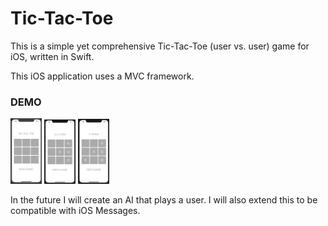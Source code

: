 # Tic-Tac-Toe
This is a simple yet comprehensive Tic-Tac-Toe (user vs. user) game for iOS, written in Swift. 

This iOS application uses a MVC framework. 

### DEMO
<div>
<img src = "markdown_assets/new_game.jpg" style = "width: 50px" />
<img src = "markdown_assets/x's_turn.jpg" style = "width: 50px" />
<img src = "markdown_assets/x_wins.jpg" style = "width: 50px" />
</div>

In the future I will create an AI that plays a user. I will also extend this to be compatible with iOS Messages. 

